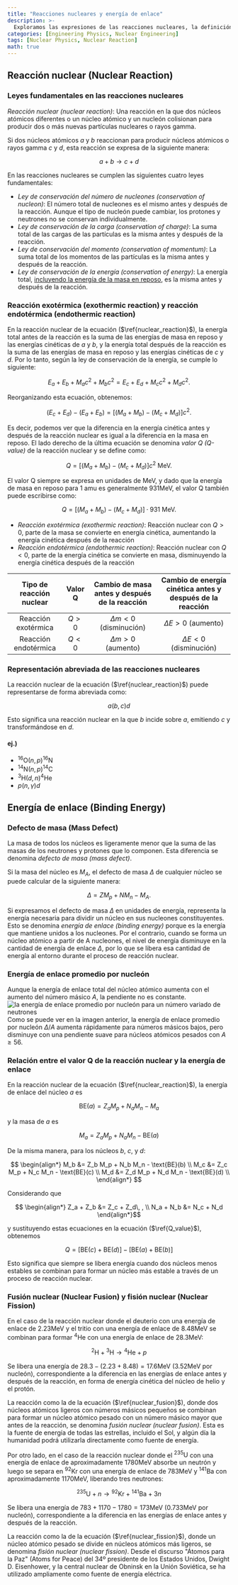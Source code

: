 ```yaml
---
title: "Reacciones nucleares y energía de enlace"
description: >-
  Exploramos las expresiones de las reacciones nucleares, la definición del valor Q (Q-value), y los conceptos de defecto de masa (mass defect) y energía de enlace (binding energy).
categories: [Engineering Physics, Nuclear Engineering]
tags: [Nuclear Physics, Nuclear Reaction]
math: true
---
```


## Reacción nuclear (Nuclear Reaction)
### Leyes fundamentales en las reacciones nucleares
*Reacción nuclear (nuclear reaction)*: Una reacción en la que dos núcleos atómicos diferentes o un núcleo atómico y un nucleón colisionan para producir dos o más nuevas partículas nucleares o rayos gamma.

Si dos núcleos atómicos $a$ y $b$ reaccionan para producir núcleos atómicos o rayos gamma $c$ y $d$, esta reacción se expresa de la siguiente manera:

$$ a + b \rightarrow c + d \tag{1} \label{nuclear_reaction}$$

En las reacciones nucleares se cumplen las siguientes cuatro leyes fundamentales:

- *Ley de conservación del número de nucleones (conservation of nucleon)*: El número total de nucleones es el mismo antes y después de la reacción. Aunque el tipo de nucleón puede cambiar, los protones y neutrones no se conservan individualmente.
- *Ley de conservación de la carga (conservation of charge)*: La suma total de las cargas de las partículas es la misma antes y después de la reacción.
- *Ley de conservación del momento (conservation of momentum)*: La suma total de los momentos de las partículas es la misma antes y después de la reacción.
- *Ley de conservación de la energía (conservation of energy)*: La energía total, <u>incluyendo la energía de la masa en reposo</u>, es la misma antes y después de la reacción.

### Reacción exotérmica (exothermic reaction) y reacción endotérmica (endothermic reaction)
En la reacción nuclear de la ecuación ($\ref{nuclear_reaction}$), la energía total antes de la reacción es la suma de las energías de masa en reposo y las energías cinéticas de $a$ y $b$, y la energía total después de la reacción es la suma de las energías de masa en reposo y las energías cinéticas de $c$ y $d$. Por lo tanto, según la ley de conservación de la energía, se cumple lo siguiente:

$$ E_a + E_b + M_a c^2 + M_b c^2 = E_c + E_d + M_c c^2 + M_d c^2. $$

Reorganizando esta ecuación, obtenemos:

$$ (E_c + E_d) - (E_a + E_b) = [(M_a + M_b) - (M_c + M_d)]c^2. $$

Es decir, podemos ver que la diferencia en la energía cinética antes y después de la reacción nuclear es igual a la diferencia en la masa en reposo.
El lado derecho de la última ecuación se denomina *valor Q (Q-value)* de la reacción nuclear y se define como:

$$ Q = [(M_a + M_b) - (M_c + M_d)]c^2 \ \text{MeV}.\tag{2} \label{Q_value} $$

El valor Q siempre se expresa en unidades de MeV, y dado que la energía de masa en reposo para 1 amu es generalmente 931MeV, el valor Q también puede escribirse como:

$$ Q = [(M_a + M_b) - (M_c + M_d)]\cdot 931 \ \text{MeV}.\tag{3} $$

- *Reacción exotérmica (exothermic reaction)*: Reacción nuclear con $Q>0$, parte de la masa se convierte en energía cinética, aumentando la energía cinética después de la reacción
- *Reacción endotérmica (endothermic reaction)*: Reacción nuclear con $Q<0$, parte de la energía cinética se convierte en masa, disminuyendo la energía cinética después de la reacción

| Tipo de reacción nuclear | Valor Q | Cambio de masa antes y después de la reacción | Cambio de energía cinética antes y después de la reacción |
| :---: | :---: | :---: | :---: |
| Reacción exotérmica | $Q>0$ | $\Delta m<0$ (disminución) | $\Delta E>0$ (aumento) |
| Reacción endotérmica | $Q<0$ | $\Delta m>0$ (aumento) | $\Delta E<0$ (disminución) |

### Representación abreviada de las reacciones nucleares
La reacción nuclear de la ecuación ($\ref{nuclear_reaction}$) puede representarse de forma abreviada como:

$$ a(b, c)d $$

Esto significa una reacción nuclear en la que $b$ incide sobre $a$, emitiendo $c$ y transformándose en $d$.

#### ej.)
- $^{16} \text{O}(n,p)^{16}\text{N}$
- $^{14} \text{N}(n,p)^{14}\text{C}$
- $^{3} \text{H}(d,n)^{4}\text{He}$
- $p(n,\gamma)d$

## Energía de enlace (Binding Energy)
### Defecto de masa (Mass Defect)
La masa de todos los núcleos es ligeramente menor que la suma de las masas de los neutrones y protones que lo componen. Esta diferencia se denomina *defecto de masa (mass defect)*.

Si la masa del núcleo es $M_A$, el defecto de masa $\Delta$ de cualquier núcleo se puede calcular de la siguiente manera:

$$ \Delta = ZM_p + NM_n - M_A. $$

Si expresamos el defecto de masa $\Delta$ en unidades de energía, representa la energía necesaria para dividir un núcleo en sus nucleones constituyentes. Esto se denomina *energía de enlace (binding energy)* porque es la energía que mantiene unidos a los nucleones. Por el contrario, cuando se forma un núcleo atómico a partir de A nucleones, el nivel de energía disminuye en la cantidad de energía de enlace $\Delta$, por lo que se libera esa cantidad de energía al entorno durante el proceso de reacción nuclear.

### Energía de enlace promedio por nucleón
Aunque la energía de enlace total del núcleo atómico aumenta con el aumento del número másico $A$, la pendiente no es constante.  
![la energía de enlace promedio por nucleón para un número variado de neutrones](https://upload.wikimedia.org/wikipedia/commons/5/53/Binding_energy_curve_-_common_isotopes.svg)  
Como se puede ver en la imagen anterior, la energía de enlace promedio por nucleón $\Delta/A$ aumenta rápidamente para números másicos bajos, pero disminuye con una pendiente suave para núcleos atómicos pesados con $A\geq56$.

### Relación entre el valor Q de la reacción nuclear y la energía de enlace
En la reacción nuclear de la ecuación ($\ref{nuclear_reaction}$), la energía de enlace del núcleo $a$ es

$$ \text{BE}(a) = Z_a M_p + N_a M_n - M_a $$

y la masa de $a$ es

$$ M_a = Z_a M_p + N_a M_n - \text{BE}(a) $$

De la misma manera, para los núcleos $b$, $c$, y $d$:

$$ \begin{align*}
M_b &= Z_b M_p + N_b M_n - \text{BE}(b) \\
M_c &= Z_c M_p + N_c M_n - \text{BE}(c) \\
M_d &= Z_d M_p + N_d M_n - \text{BE}(d) \\
\end{align*} $$

Considerando que

$$ \begin{align*}
Z_a + Z_b &= Z_c + Z_d\, , \\
N_a + N_b &= N_c + N_d
\end{align*}$$

y sustituyendo estas ecuaciones en la ecuación ($\ref{Q_value}$), obtenemos

$$ Q = [\text{BE}(c) + \text{BE}(d)] - [\text{BE}(a) + \text{BE}(b)] $$

Esto significa que siempre se libera energía cuando dos núcleos menos estables se combinan para formar un núcleo más estable a través de un proceso de reacción nuclear.

### Fusión nuclear (Nuclear Fusion) y fisión nuclear (Nuclear Fission)
En el caso de la reacción nuclear donde el deuterio con una energía de enlace de $2.23\text{MeV}$ y el tritio con una energía de enlace de $8.48\text{MeV}$ se combinan para formar $^4\text{He}$ con una energía de enlace de $28.3\text{MeV}$:

$$ ^2\text{H} + {^3\text{H}} \rightarrow {^4\text{He}} + p \tag{4} \label{nuclear_fusion}$$

Se libera una energía de $28.3-(2.23+8.48)=17.6\text{MeV}$ (3.52MeV por nucleón), correspondiente a la diferencia en las energías de enlace antes y después de la reacción, en forma de energía cinética del núcleo de helio y el protón.

La reacción como la de la ecuación ($\ref{nuclear_fusion}$), donde dos núcleos atómicos ligeros con números másicos pequeños se combinan para formar un núcleo atómico pesado con un número másico mayor que antes de la reacción, se denomina *fusión nuclear (nuclear fusion)*. Esta es la fuente de energía de todas las estrellas, incluido el Sol, y algún día la humanidad podrá utilizarla directamente como fuente de energía.

Por otro lado, en el caso de la reacción nuclear donde el $^{235}\text{U}$ con una energía de enlace de aproximadamente $1780\text{MeV}$ absorbe un neutrón y luego se separa en $^{92}\text{Kr}$ con una energía de enlace de $783\text{MeV}$ y $^{141}\text{Ba}$ con aproximadamente $1170\text{MeV}$, liberando tres neutrones:

$$ {^{235}\text{U}} + n \rightarrow {^{92}\text{Kr}} + {^{141}\text{Ba}} + 3n \tag{5} \label{nuclear_fission}$$

Se libera una energía de $783+1170-1780=173\text{MeV}$ (0.733MeV por nucleón), correspondiente a la diferencia en las energías de enlace antes y después de la reacción.

La reacción como la de la ecuación ($\ref{nuclear_fission}$), donde un núcleo atómico pesado se divide en núcleos atómicos más ligeros, se denomina *fisión nuclear (nuclear fission)*. Desde el discurso "Átomos para la Paz" (Atoms for Peace) del 34º presidente de los Estados Unidos, Dwight D. Eisenhower, y la central nuclear de Obninsk en la Unión Soviética, se ha utilizado ampliamente como fuente de energía eléctrica.
